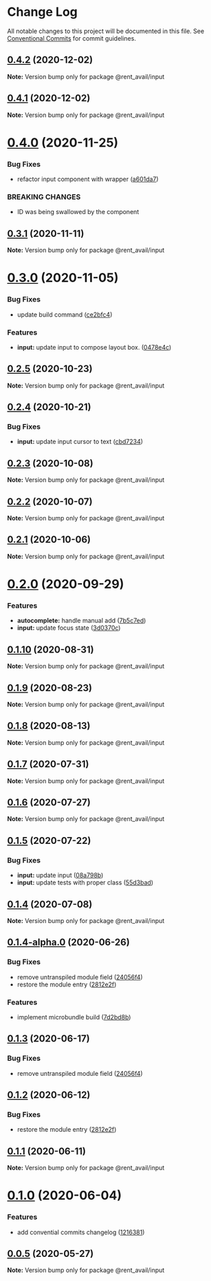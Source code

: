 # Change Log

All notable changes to this project will be documented in this file.
See [Conventional Commits](https://conventionalcommits.org) for commit guidelines.

## [0.4.2](https://github.com/rentalutions/elements/compare/@rent_avail/input@0.4.1...@rent_avail/input@0.4.2) (2020-12-02)

**Note:** Version bump only for package @rent_avail/input





## [0.4.1](https://github.com/rentalutions/elements/compare/@rent_avail/input@0.4.0...@rent_avail/input@0.4.1) (2020-12-02)

**Note:** Version bump only for package @rent_avail/input





# [0.4.0](https://github.com/rentalutions/elements/compare/@rent_avail/input@0.3.1...@rent_avail/input@0.4.0) (2020-11-25)


### Bug Fixes

* refactor input component with wrapper ([a601da7](https://github.com/rentalutions/elements/commit/a601da70367f1a841cdc858c732183efbdb16721))


### BREAKING CHANGES

* ID was being swallowed by the component





## [0.3.1](https://github.com/rentalutions/elements/compare/@rent_avail/input@0.3.0...@rent_avail/input@0.3.1) (2020-11-11)

**Note:** Version bump only for package @rent_avail/input





# [0.3.0](https://github.com/rentalutions/elements/compare/@rent_avail/input@0.2.5...@rent_avail/input@0.3.0) (2020-11-05)


### Bug Fixes

* update build command ([ce2bfc4](https://github.com/rentalutions/elements/commit/ce2bfc47d722b40d87bbad7806b727cc29e9712a))


### Features

* **input:** update input to compose layout box. ([0478e4c](https://github.com/rentalutions/elements/commit/0478e4cc32983b931251e81af060d952a233b0c3))





## [0.2.5](https://github.com/rentalutions/elements/compare/@rent_avail/input@0.2.4...@rent_avail/input@0.2.5) (2020-10-23)

**Note:** Version bump only for package @rent_avail/input





## [0.2.4](https://github.com/rentalutions/elements/compare/@rent_avail/input@0.2.3...@rent_avail/input@0.2.4) (2020-10-21)


### Bug Fixes

* **input:** update input cursor to text ([cbd7234](https://github.com/rentalutions/elements/commit/cbd7234aa6643cedbe8bd3a55132cf45b8d37bbb))





## [0.2.3](https://github.com/rentalutions/elements/compare/@rent_avail/input@0.2.2...@rent_avail/input@0.2.3) (2020-10-08)

**Note:** Version bump only for package @rent_avail/input





## [0.2.2](https://github.com/rentalutions/elements/compare/@rent_avail/input@0.2.1...@rent_avail/input@0.2.2) (2020-10-07)

**Note:** Version bump only for package @rent_avail/input





## [0.2.1](https://github.com/rentalutions/elements/compare/@rent_avail/input@0.2.0...@rent_avail/input@0.2.1) (2020-10-06)

**Note:** Version bump only for package @rent_avail/input





# [0.2.0](https://github.com/rentalutions/elements/compare/@rent_avail/input@0.1.10...@rent_avail/input@0.2.0) (2020-09-29)


### Features

* **autocomplete:** handle manual add ([7b5c7ed](https://github.com/rentalutions/elements/commit/7b5c7ed6af856a21321c06eb992aef6511335c82))
* **input:** update focus state ([3d0370c](https://github.com/rentalutions/elements/commit/3d0370c1fdcc5e97bd81489c331fe7b649804f62))





## [0.1.10](https://github.com/rentalutions/elements/compare/@rent_avail/input@0.1.9...@rent_avail/input@0.1.10) (2020-08-31)

**Note:** Version bump only for package @rent_avail/input





## [0.1.9](https://github.com/rentalutions/elements/compare/@rent_avail/input@0.1.8...@rent_avail/input@0.1.9) (2020-08-23)

**Note:** Version bump only for package @rent_avail/input





## [0.1.8](https://github.com/rentalutions/elements/compare/@rent_avail/input@0.1.7...@rent_avail/input@0.1.8) (2020-08-13)

**Note:** Version bump only for package @rent_avail/input





## [0.1.7](https://github.com/rentalutions/elements/compare/@rent_avail/input@0.1.6...@rent_avail/input@0.1.7) (2020-07-31)

**Note:** Version bump only for package @rent_avail/input





## [0.1.6](https://github.com/rentalutions/elements/compare/@rent_avail/input@0.1.5...@rent_avail/input@0.1.6) (2020-07-27)

**Note:** Version bump only for package @rent_avail/input





## [0.1.5](https://github.com/rentalutions/elements/compare/@rent_avail/input@0.1.4...@rent_avail/input@0.1.5) (2020-07-22)


### Bug Fixes

* **input:** update input ([08a798b](https://github.com/rentalutions/elements/commit/08a798bd88e001a3226cc50d67ca75989b5c461b))
* **input:** update tests with proper class ([55d3bad](https://github.com/rentalutions/elements/commit/55d3bada1fb3b49d6076864d86e38e177e45b5b6))





## [0.1.4](https://github.com/rentalutions/elements/compare/@rent_avail/input@0.1.4-alpha.0...@rent_avail/input@0.1.4) (2020-07-08)

**Note:** Version bump only for package @rent_avail/input





## [0.1.4-alpha.0](https://github.com/rentalutions/elements/compare/@rent_avail/input@0.1.0...@rent_avail/input@0.1.4-alpha.0) (2020-06-26)


### Bug Fixes

* remove untranspiled module field ([24056f4](https://github.com/rentalutions/elements/commit/24056f4dcc4ab05fc8d0c604a0630d7b3a8aca3c))
* restore the module entry ([2812e2f](https://github.com/rentalutions/elements/commit/2812e2f5d71068ce37a8511d9b8c527b5d63efae))


### Features

* implement microbundle build ([7d2bd8b](https://github.com/rentalutions/elements/commit/7d2bd8b20990211f6d048a3f393d78ac15ce0142))





## [0.1.3](https://github.com/rentalutions/elements/compare/@rent_avail/input@0.1.2...@rent_avail/input@0.1.3) (2020-06-17)


### Bug Fixes

* remove untranspiled module field ([24056f4](https://github.com/rentalutions/elements/commit/24056f4dcc4ab05fc8d0c604a0630d7b3a8aca3c))





## [0.1.2](https://github.com/rentalutions/elements/compare/@rent_avail/input@0.1.1...@rent_avail/input@0.1.2) (2020-06-12)


### Bug Fixes

* restore the module entry ([2812e2f](https://github.com/rentalutions/elements/commit/2812e2f5d71068ce37a8511d9b8c527b5d63efae))





## [0.1.1](https://github.com/rentalutions/elements/compare/@rent_avail/input@0.1.0...@rent_avail/input@0.1.1) (2020-06-11)

**Note:** Version bump only for package @rent_avail/input





# [0.1.0](https://github.com/rentalutions/elements/compare/@rent_avail/input@0.0.4...@rent_avail/input@0.1.0) (2020-06-04)


### Features

* add convential commits changelog ([1216381](https://github.com/rentalutions/elements/commit/1216381d4e1bb8eb8dea4a2293a8bb84662195a9))





## [0.0.5](https://github.com/rentalutions/elements/compare/@rent_avail/input@0.0.4...@rent_avail/input@0.0.5) (2020-05-27)

**Note:** Version bump only for package @rent_avail/input
